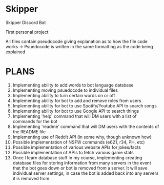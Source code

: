 # Skipper
Skipper Discord Bot

First personal project

All files contain pseudocode giving explanation as to how the file code works
	-> Psuedocode is written in the same formatting as the code being explained

# PLANS
1. Implementing ability to add words to bot language database
2. Implementing moving psuedocode to individual files
3. Implementing ability to turn certain words on or off
4. Implementing ability for bot to add and remove roles from users
5. Implementing ability for bot to use Spotify/Youtube API to search songs
6. Implementing ability for bot to use Google API to search things
7. Implementing 'help' command that will DM users with a list of commands for the bot
8. Implementing 'readme' command that will DM users with the contents of the README file
9. Implementing use of Reddit API (in some why, though unknown how)
10. Possible implementation of NSFW commands (e621, r34, PH, etc)
11. Possible implementation of various website APIs for jokes/facts
12. Possible implementation of APIs to fetch various game stats
13. Once I learn database stuff in my course, implementing creating database files for storing information from many servers in the event that the bot goes down or bot is removed from a server. It will save individual server settings, in case the bot is added back into any servers it is removed from
